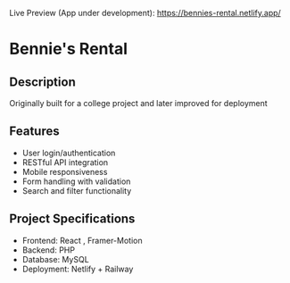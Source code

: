 Live Preview (App under development):
https://bennies-rental.netlify.app/


# Bennie's Rental

## Description
Originally built for a college project and later improved for deployment 


## Features
- User login/authentication
- RESTful API integration
- Mobile responsiveness
- Form handling with validation
- Search and filter functionality

## Project Specifications
- Frontend: React , Framer-Motion
- Backend: PHP
- Database: MySQL
- Deployment: Netlify + Railway

